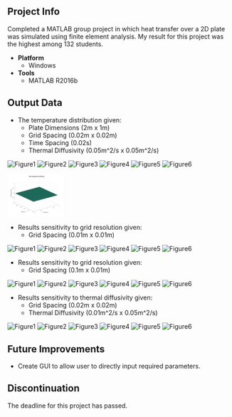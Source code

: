 ## Project Info
Completed a MATLAB group project in which heat transfer over a 2D plate was simulated using finite element analysis. My result for this project was the highest among 132 students.
* **Platform**
  * Windows
* **Tools**
  * MATLAB R2016b
  
## Output Data
* The temperature distribution given: 
  * Plate Dimensions (2m x 1m) 
  * Grid Spacing (0.02m x 0.02m)
  * Time Spacing (0.02s)
  * Thermal Diffusivity (0.05m^2/s x 0.05m^2/s)

![Figure1]() ![Figure2]() ![Figure3]() ![Figure4]() ![Figure5]() ![Figure6]()

<img width="25%" src="/Graphs/MATLAB%20Q1/%231%20at%20time%20%5B0s%5D.png">

* Results sensitivity to grid resolution given:
  * Grid Spacing (0.01m x 0.01m)

![Figure1]() ![Figure2]() ![Figure3]() ![Figure4]() ![Figure5]() ![Figure6]()

* Results sensitivity to grid resolution given:
  * Grid Spacing (0.1m x 0.01m)

![Figure1]() ![Figure2]() ![Figure3]() ![Figure4]() ![Figure5]() ![Figure6]()

* Results sensitivity to thermal diffusivity given:
  * Grid Spacing (0.02m x 0.02m)
  * Thermal Diffusivity (0.01m^2/s x 0.05m^2/s)

![Figure1]() ![Figure2]() ![Figure3]() ![Figure4]() ![Figure5]() ![Figure6]()

## Future Improvements
* Create GUI to allow user to directly input required parameters.

## Discontinuation
The deadline for this project has passed.

